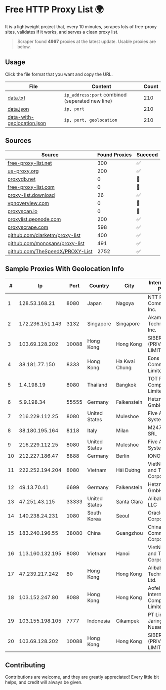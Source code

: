 
# Free HTTP Proxy List 🌍

It is a lightweight project that, every 10 minutes, scrapes lots of free-proxy sites, validates if it works, and serves a clean proxy list.


> Scraper found **4967** proxies at the latest update. Usable proxies are below.

## Usage

Click the file format that you want and copy the URL.


|File|Content|Count|
|----|-------|-----|
|[data.txt](https://raw.githubusercontent.com/themiralay/Proxy-List-World/master/data.txt)|`ip_address:port` combined (seperated new line)|210|
|[data.json](https://raw.githubusercontent.com/themiralay/Proxy-List-World/master/data.json)|`ip, port`|210|
|[data-with-geolocation.json](https://raw.githubusercontent.com/themiralay/Proxy-List-World/master/data-with-geolocation.json)|`ip, port, geolocation`|210|

## Sources

|Source|Found Proxies|Succeed|
|------|-------------|-------|
|[free-proxy-list.net](https://free-proxy-list.net)|300|✅|
|[us-proxy.org](https://www.us-proxy.org)|200|✅|
|[proxydb.net](http://proxydb.net)|0|🚫|
|[free-proxy-list.com](https://free-proxy-list.com/?page=&port=&type%5B%5D=http&type%5B%5D=https&up_time=0&search=Search)|0|🚫|
|[proxy-list.download](https://www.proxy-list.download/HTTP)|26|✅|
|[vpnoverview.com](https://vpnoverview.com/privacy/anonymous-browsing/free-proxy-servers)|0|🚫|
|[proxyscan.io](https://www.proxyscan.io)|0|🚫|
|[proxylist.geonode.com](https://proxylist.geonode.com/api/proxy-list?limit=300&page=1&sort_by=lastChecked&sort_type=desc&protocols=http,https)|200|✅|
|[proxyscrape.com](https://api.proxyscrape.com/v2/?request=displayproxies&protocol=http&timeout=10000&country=all&ssl=all&anonymity=all)|598|✅|
|[github.com/clarketm/proxy-list](https://raw.githubusercontent.com/clarketm/proxy-list/master/proxy-list-raw.txt)|400|✅|
|[github.com/monosans/proxy-list](https://raw.githubusercontent.com/monosans/proxy-list/main/proxies/http.txt)|491|✅|
|[github.com/TheSpeedX/PROXY-List](https://raw.githubusercontent.com/TheSpeedX/PROXY-List/master/http.txt)|2752|✅|


## Sample Proxies With Geolocation Info

|#|Ip|Port|Country|City|Internet Service Provider|
|-|--|----|-------|----|-------------------------|
|1|128.53.168.21|8080|Japan|Nagoya|NTT PC Communications, Inc.|
|2|172.236.151.143|3132|Singapore|Singapore|Akamai Technologies, Inc.|
|3|103.69.128.202|10088|Hong Kong|Hong Kong|SIBERFY (PRIVATE) LIMITED|
|4|38.181.77.150|8333|Hong Kong|Ha Kwai Chung|Eons Data Communications Limited|
|5|1.4.198.19|8080|Thailand|Bangkok|TOT Public Company Limited|
|6|5.9.198.34|55555|Germany|Falkenstein|Hetzner Online GmbH|
|7|216.229.112.25|8080|United States|Muleshoe|Five Area Systems, LLC|
|8|38.180.195.164|8118|Italy|Milan|M247 Europe SRL|
|9|216.229.112.25|8080|United States|Muleshoe|Five Area Systems, LLC|
|10|212.227.186.47|8888|Germany|Berlin|IONOS SE|
|11|222.252.194.204|8080|Vietnam|Hải Dương|VietNam Post and Telecom Corporation|
|12|49.13.70.41|6699|Germany|Falkenstein|Hetzner Online GmbH|
|13|47.251.43.115|33333|United States|Santa Clara|Alibaba Cloud LLC|
|14|140.238.24.231|1080|South Korea|Seoul|Oracle Corporation|
|15|183.240.196.55|38080|China|Guangzhou|China Mobile Communications Corporation|
|16|113.160.132.195|8080|Vietnam|Hanoi|VietNam Post and Telecom Corporation|
|17|47.239.217.242|80|Hong Kong|Hong Kong|Alibaba (US) Technology Co., Ltd.|
|18|103.152.247.80|8088|Hong Kong|Hong Kong|Aofei Data International Company Limited|
|19|103.155.198.105|7777|Indonesia|Cikampek|PT Lintas Jaringan Nusantara|
|20|103.69.128.202|10088|Hong Kong|Hong Kong|SIBERFY (PRIVATE) LIMITED|



## Contributing

Contributions are welcome, and they are greatly appreciated! Every
little bit helps, and credit will always be given.

